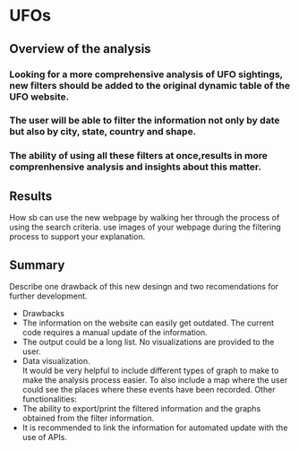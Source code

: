 # UFOs
## Overview of the analysis
### Looking for a more comprehensive analysis of UFO sightings, new filters should be added to the original dynamic table of the UFO website. 
### The user will be able to filter the information not only by date but also by city, state, country and shape. 
### The ability of using all these filters at once,results in more comprenhensive analysis and insights about this matter.  

## Results
How sb can use the new webpage by walking her through the process of using the search criteria. use images of your webpage during the filtering process to support your explanation.

## Summary
Describe one drawback of this new desingn and two recomendations for further development.
+ Drawbacks 
+ The information on the website can  easily get outdated. The current code  requires a manual update of the information. 
+ The output could be a long list. No visualizations are provided to the user. 
+ Data visualization.  
It would be very helpful to include different types of graph to make to make the analysis process easier. 
To also include a map where the user could see the places where these events have been recorded. 
Other functionalities:
+ The ability to export/print the filtered information and the graphs obtained from the filter information. 
+ It is recommended to link the information for automated update with the use of APIs. 
